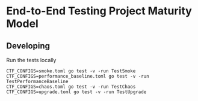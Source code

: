 # End-to-End Testing Project Maturity Model

## Developing
Run the tests locally
```
CTF_CONFIGS=smoke.toml go test -v -run TestSmoke
CTF_CONFIGS=performance_baseline.toml go test -v -run TestPerformanceBaseline
CTF_CONFIGS=chaos.toml go test -v -run TestChaos
CTF_CONFIGS=upgrade.toml go test -v -run TestUpgrade
```